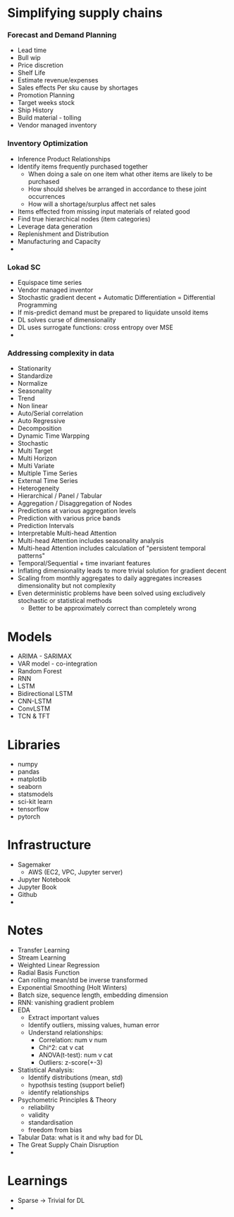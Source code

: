 # Simplifying supply chains 

### Forecast and Demand Planning
- Lead time  
- Bull wip
- Price discretion
- Shelf Life
- Estimate revenue/expenses
- Sales effects Per sku cause by shortages
- Promotion Planning
- Target weeks stock
- Ship History
- Build material - tolling
- Vendor managed inventory


### Inventory Optimization
- Inference Product Relationships
- Identify items frequently purchased together 
  - When doing a sale on one item what other items are likely to be purchased
  - How should shelves be arranged in accordance to these joint occurrences
  - How will a shortage/surplus affect net sales
- Items effected from missing input materials of related good
- Find true hierarchical nodes (item categories)
- Leverage data generation
- Replenishment and Distribution
- Manufacturing and Capacity
- 

### Lokad SC
- Equispace time series
- Vendor managed inventor
- Stochastic gradient decent + Automatic Differentiation = Differential Programming
- If mis-predict demand must be prepared to liquidate unsold items
- DL solves curse of dimensionality
- DL uses surrogate functions: cross entropy over MSE
- 


### Addressing complexity in data
- Stationarity
- Standardize
- Normalize
- Seasonality
- Trend
- Non linear
- Auto/Serial correlation
- Auto Regressive
- Decomposition
- Dynamic Time Warpping
- Stochastic
- Multi Target
- Multi Horizon
- Multi Variate
- Multiple Time Series
- External Time Series
- Heterogeneity
- Hierarchical / Panel / Tabular
- Aggregation / Disaggregation of Nodes
- Predictions at various aggregation levels
- Prediction with various price bands
- Prediction Intervals
- Interpretable Multi-head Attention
- Multi-head Attention includes seasonality analysis
- Multi-head Attention includes calculation of "persistent temporal patterns"
- Temporal/Sequential + time invariant features
- Inflating dimensionality leads to more trivial solution for gradient decent
- Scaling from monthly aggregates to daily aggregates increases dimensionality but not complexity
- Even deterministic problems have been solved using excludively stochastic or statistical methods
  - Better to be approximately correct than completely wrong


# Models
- ARIMA - SARIMAX
- VAR model - co-integration
- Random Forest
- RNN
- LSTM
- Bidirectional LSTM
- CNN-LSTM
- ConvLSTM
- TCN & TFT

# Libraries
- numpy
- pandas
- matplotlib
- seaborn
- statsmodels
- sci-kit learn
- tensorflow
- pytorch

# Infrastructure
- Sagemaker
  - AWS (EC2, VPC, Jupyter server)
- Jupyter Notebook
- Jupyter Book
- Github
- 




# Notes
- Transfer Learning
- Stream Learning
- Weighted Linear Regression
- Radial Basis Function
- Can rolling mean/std be inverse transformed
- Exponential Smoothing (Holt Winters)
- Batch size, sequence length, embedding dimension
- RNN: vanishing gradient problem
- EDA
  - Extract important values
  - Identify outliers, missing values, human error
  - Understand relationships:
    - Correlation:   num v num
    - Chi^2:         cat v cat
    - ANOVA(t-test): num v cat
    - Outliers:      z-score(+-3)
- Statistical Analysis:
  - Identify distributions (mean, std)
  - hypothsis testing (support belief)
  - identify relationships
- Psychometric Principles & Theory
  - reliability
  - validity
  - standardisation
  - freedom from bias
- Tabular Data: what is it and why bad for DL
- The Great Supply Chain Disruption
- 

# Learnings
- Sparse -> Trivial for DL
- 
